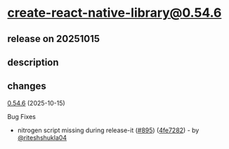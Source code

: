 # create-react-native-library@0.54.6

## release on 20251015
## description
## changes
<a href="https://github.com/callstack/react-native-builder-bob/compare/create-react-native-library@0.54.5...create-react-native-library@0.54.6">0.54.6</a> (2025-10-15)

Bug Fixes

* nitrogen script missing during release-it (<a href="https://github.com/callstack/react-native-builder-bob/issues/895" data-hovercard-type="pull_request" data-hovercard-url="/callstack/react-native-builder-bob/pull/895/hovercard">#895</a>) (<a href="https://github.com/callstack/react-native-builder-bob/commit/4fe7282f0d24865785436e08ff1bf9043026d2cd">4fe7282</a>) - by <a class="user-mention notranslate" data-hovercard-type="user" data-hovercard-url="/users/riteshshukla04/hovercard" data-octo-click="hovercard-link-click" data-octo-dimensions="link_type:self" href="https://github.com/riteshshukla04">@riteshshukla04</a>

